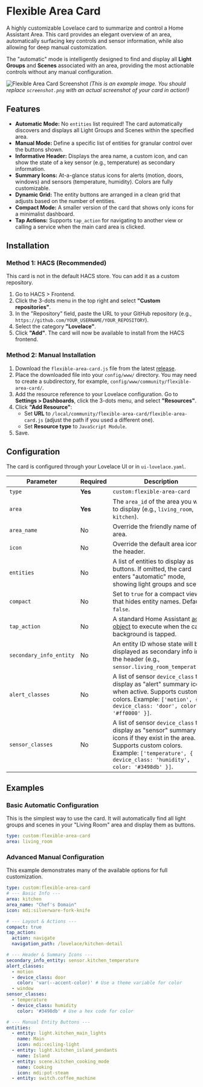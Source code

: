# Flexible Area Card

A highly customizable Lovelace card to summarize and control a Home Assistant Area. This card provides an elegant overview of an area, automatically surfacing key controls and sensor information, while also allowing for deep manual customization.

The "automatic" mode is intelligently designed to find and display all **Light Groups** and **Scenes** associated with an area, providing the most actionable controls without any manual configuration.

![Flexible Area Card Screenshot](https://user-images.githubusercontent.com/3356254/187915392-1a8470a1-7786-43b7-a3a8-e1de32e91547.png)
*(This is an example image. You should replace `screenshot.png` with an actual screenshot of your card in action!)*

## Features

*   **Automatic Mode:** No `entities` list required! The card automatically discovers and displays all Light Groups and Scenes within the specified area.
*   **Manual Mode:** Define a specific list of entities for granular control over the buttons shown.
*   **Informative Header:** Displays the area name, a custom icon, and can show the state of a key sensor (e.g., temperature) as secondary information.
*   **Summary Icons:** At-a-glance status icons for alerts (motion, doors, windows) and sensors (temperature, humidity). Colors are fully customizable.
*   **Dynamic Grid:** The entity buttons are arranged in a clean grid that adjusts based on the number of entities.
*   **Compact Mode:** A smaller version of the card that shows only icons for a minimalist dashboard.
*   **Tap Actions:** Supports `tap_action` for navigating to another view or calling a service when the main card area is clicked.

## Installation

### Method 1: HACS (Recommended)

This card is not in the default HACS store. You can add it as a custom repository.

1.  Go to HACS > Frontend.
2.  Click the 3-dots menu in the top right and select **"Custom repositories"**.
3.  In the "Repository" field, paste the URL to your GitHub repository (e.g., `https://github.com/YOUR_USERNAME/YOUR_REPOSITORY`).
4.  Select the category **"Lovelace"**.
5.  Click **"Add"**. The card will now be available to install from the HACS frontend.

### Method 2: Manual Installation

1.  Download the `flexible-area-card.js` file from the latest [release](https://github.com/YOUR_USERNAME/YOUR_REPOSITORY/releases).
2.  Place the downloaded file into your `config/www/` directory. You may need to create a subdirectory, for example, `config/www/community/flexible-area-card/`.
3.  Add the resource reference to your Lovelace configuration. Go to **Settings > Dashboards**, click the 3-dots menu, and select **"Resources"**.
4.  Click **"Add Resource"**:
    *   Set **URL** to `/local/community/flexible-area-card/flexible-area-card.js` (adjust the path if you used a different one).
    *   Set **Resource type** to `JavaScript Module`.
5.  Save.

## Configuration

The card is configured through your Lovelace UI or in `ui-lovelace.yaml`.

| Parameter               | Required | Description                                                                                                                                                                                            |
| ----------------------- | -------- | ------------------------------------------------------------------------------------------------------------------------------------------------------------------------------------------------------ |
| `type`                  | **Yes**  | `custom:flexible-area-card`                                                                                                                                                                            |
| `area`                  | **Yes**  | The `area_id` of the area you want to display (e.g., `living_room`, `kitchen`).                                                                                                                        |
| `area_name`             | No       | Override the friendly name of the area.                                                                                                                                                                |
| `icon`                  | No       | Override the default area icon in the header.                                                                                                                                                          |
| `entities`              | No       | A list of entities to display as buttons. If omitted, the card enters "automatic" mode, showing light groups and scenes.                                                                               |
| `compact`               | No       | Set to `true` for a compact view that hides entity names. Default is `false`.                                                                                                                          |
| `tap_action`            | No       | A standard Home Assistant [action object](https://www.home-assistant.io/lovelace/actions/) to execute when the card's background is tapped.                                                               |
| `secondary_info_entity` | No       | An entity ID whose state will be displayed as secondary info in the header (e.g., `sensor.living_room_temperature`).                                                                                   |
| `alert_classes`         | No       | A list of sensor `device_class` to display as "alert" summary icons when active. Supports custom colors. Example: `['motion', { device_class: 'door', color: '#ff0000' }]`.                              |
| `sensor_classes`        | No       | A list of sensor `device_class` to display as "sensor" summary icons if they exist in the area. Supports custom colors. Example: `['temperature', { device_class: 'humidity', color: '#3498db' }]`. |

## Examples

### Basic Automatic Configuration

This is the simplest way to use the card. It will automatically find all light groups and scenes in your "Living Room" area and display them as buttons.

```yaml
type: custom:flexible-area-card
area: living_room
```

### Advanced Manual Configuration

This example demonstrates many of the available options for full customization.

```yaml
type: custom:flexible-area-card
# --- Basic Info ---
area: kitchen
area_name: "Chef's Domain"
icon: mdi:silverware-fork-knife

# --- Layout & Actions ---
compact: true
tap_action:
  action: navigate
  navigation_path: /lovelace/kitchen-detail

# --- Header & Summary Icons ---
secondary_info_entity: sensor.kitchen_temperature
alert_classes:
  - motion
  - device_class: door
    color: 'var(--accent-color)' # Use a theme variable for color
  - window
sensor_classes:
  - temperature
  - device_class: humidity
    color: '#3498db' # Use a hex code for color

# --- Manual Entity Buttons ---
entities:
  - entity: light.kitchen_main_lights
    name: Main
    icon: mdi:ceiling-light
  - entity: light.kitchen_island_pendants
    name: Island
  - entity: scene.kitchen_cooking_mode
    name: Cooking
    icon: mdi:pot-steam
  - entity: switch.coffee_machine
```
